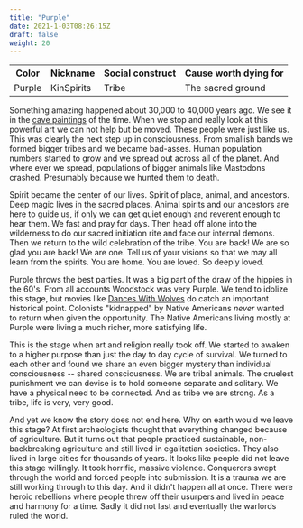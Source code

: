```yaml
---
title: "Purple"
date: 2021-1-03T08:26:15Z
draft: false
weight: 20
---
```

<table style="width:100%">
  <tr>
    <th>Color</th>
    <th>Nickname</th>
    <th>Social construct</th>
    <th>Cause worth dying for</th>
  </tr>
  <tr id="Purple">
    <td>Purple</td>
    <td>KinSpirits</td>
    <td>Tribe</td>
    <td>The sacred ground</td>
  </tr>
</table>

Something amazing happened about 30,000 to 40,000 years ago. We see it in the [cave paintings](https://en.wikipedia.org/wiki/Lascaux#/media/File:Lascaux_painting.jpg) of the time. When we stop and really look at this powerful art we can not help but be moved. These people were just like us. This was clearly the next step up in consciousness. From smallish bands we formed bigger tribes and we became bad-asses. Human population numbers started to grow and we spread out across all of the planet. And where ever we spread, populations of bigger animals like Mastodons crashed. Presumably because we hunted them to death.

Spirit became the center of our lives. Spirit of place, animal, and ancestors. Deep magic lives in the sacred places. Animal spirits and our ancestors are here to guide us, if only we can get quiet enough and reverent enough to hear them. We fast and pray for days. Then head off alone into the wilderness to do our sacred initiation rite and face our internal demons. Then we return to the wild celebration of the tribe. You are back! We are so glad you are back! We are one. Tell us of your visions so that we may all learn from the spirits. You are home. You are loved. So deeply loved.

Purple throws the best parties. It was a big part of the draw of the hippies in the 60's. From all accounts Woodstock was very Purple. We tend to idolize this stage, but movies like [Dances With Wolves](https://www.imdb.com/title/tt0099348/) do catch an important historical point. Colonists "kidnapped" by Native Americans  *never* wanted to return when given the opportunity. The Native Americans living mostly at Purple were living a much richer, more satisfying life.

This is the stage when art and religion really took off. We started to awaken to a higher purpose than just the day to day cycle of survival. We turned to each other and found we share an even bigger mystery than individual consciousness -- shared consciousness. We are tribal animals. The cruelest punishment we can devise is to hold someone separate and solitary. We have a physical need to be connected. And as tribe we are strong. As a tribe, life is very, very good.

And yet we know the story does not end here. Why on earth would we leave this stage? At first archeologists thought that everything changed because of agriculture. But it turns out that people practiced sustainable, non-backbreaking agriculture and still lived in egalitatian societies. They also lived in large cities for thousands of years. It looks like people did not leave this stage willingly. It took horrific, massive violence. Conquerors swept through the world and forced people into submission. It is a trauma we are still working through to this day. And it didn't happen all at once. There were heroic rebellions where people threw off their usurpers and lived in peace and harmony for a time. Sadly it did not last and eventually the warlords ruled the world.
